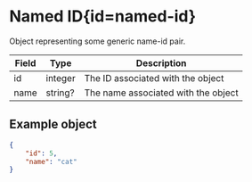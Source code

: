 <div class='panel fade js-scroll-anim' data-anim='fade'>

# Named ID{id=named-id}

Object representing some generic name-id pair.

| Field        | Type   | Description                                                     |
| ------------ | ------ | --------------------------------------------------------------- |
| id   | integer | The ID associated with the object |
| name | string? | The name associated with the object | 

## Example object

```json
{
    "id": 5,
    "name": "cat"
}
```

</div>
